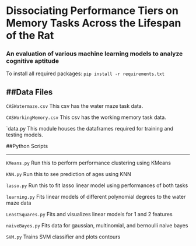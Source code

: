 # Dissociating Performance Tiers on Memory Tasks Across the Lifespan of the Rat
### An evaluation of various machine learning models to analyze cognitive aptitude

To install all required packages:
`pip install -r requirements.txt`



##Data Files
--------------


`CASWatermaze.csv`
This csv has the water maze task data.


`CASWorkingMemory.csv`
This csv has the working memory task data.


`data.py
This module houses the dataframes required for training and testing models.



##Python Scripts
_________________


`KMeans.py` 
Run this to perform performance clustering using KMeans


`KNN.py` 
Run this to see prediction of ages using KNN


`lasso.py`
Run this to fit lasso linear model using performances of both tasks 


`learning.py` 
Fits linear models of different polynomial degrees to the water maze data


`LeastSquares.py` 
Fits and visualizes linear models for 1 and 2 features


`naiveBayes.py` 
Fits data for gaussian, multinomial, and bernoulli naive bayes


`SVM.py` 
Trains SVM classifier and plots contours
